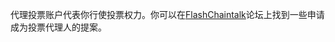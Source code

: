 代理投票账户代表你行使投票权力。你可以在[FlashChaintalk](https://flashchaintalk.org/index.php/board,75.0.html)论坛上找到一些申请成为投票代理人的提案。
